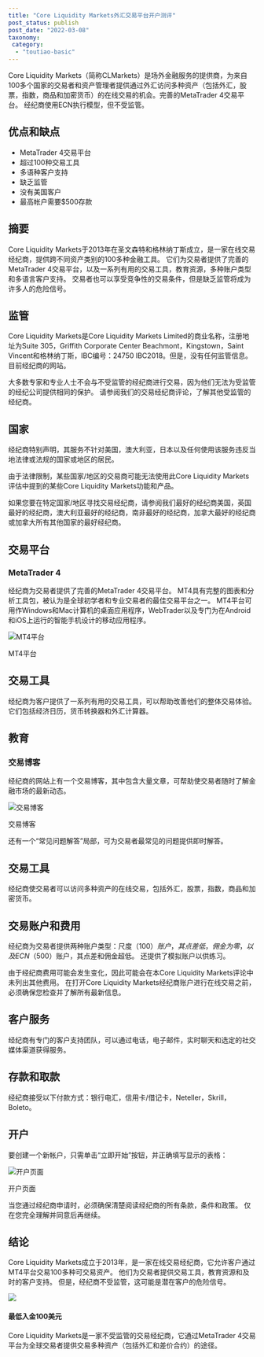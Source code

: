 ```yaml
---
title: "Core Liquidity Markets外汇交易平台开户测评"
post_status: publish
post_date: "2022-03-08"
taxonomy:
 category: 
  - "toutiao-basic"
---
```


Core Liquidity Markets（简称CLMarkets）是场外金融服务的提供商，为来自100多个国家的交易者和资产管理者提供通过外汇访问多种资产（包括外汇，股票，指数，商品和加密货币）的在线交易的机会。完善的MetaTrader 4交易平台。 经纪商使用ECN执行模型，但不受监管。

## 优点和缺点
- MetaTrader 4交易平台
- 超过100种交易工具
- 多语种客户支持
- 缺乏监管
- 没有美国客户
- 最高帐户需要$500存款


## 摘要

Core Liquidity Markets于2013年在圣文森特和格林纳丁斯成立，是一家在线交易经纪商，提供跨不同资产类别的100多种金融工具。 它们为交易者提供了完善的MetaTrader 4交易平台，以及一系列有用的交易工具，教育资源，多种账户类型和多语言客户支持。 交易者也可以享受竞争性的交易条件，但是缺乏监管将成为许多人的危险信号。

## 监管

Core Liquidity Markets是Core Liquidity Markets Limited的商业名称，注册地址为Suite 305，Griffith Corporate Center Beachmont，Kingstown，Saint Vincent和格林纳丁斯，IBC编号：24750 IBC2018。但是，没有任何监管信息。目前经纪商的网站。

大多数专家和专业人士不会与不受监管的经纪商进行交易，因为他们无法为受监管的经纪公司提供相同的保护。 请参阅我们的交易经纪商评论，了解其他受监管的经纪商。

## 国家

经纪商特别声明，其服务不针对美国，澳大利亚，日本以及任何使用该服务违反当地法律或法规的国家或地区的居民。

由于法律限制，某些国家/地区的交易商可能无法使用此Core Liquidity Markets评估中提到的某些Core Liquidity Markets功能和产品。

如果您要在特定国家/地区寻找交易经纪商，请参阅我们最好的经纪商美国，英国最好的经纪商，澳大利亚最好的经纪商，南非最好的经纪商，加拿大最好的经纪商或加拿大所有其他国家的最好经纪商。

## 交易平台

### **MetaTrader 4**

经纪商为交易者提供了完善的MetaTrader 4交易平台。 MT4具有完整的图表和分析工具包，被认为是全球初学者和专业交易者的最佳交易平台之一。 MT4平台可用作Windows和Mac计算机的桌面应用程序，WebTrader以及专门为在Android和iOS上运行的智能手机设计的移动应用程序。

![MT4平台](https://cdn.fendou.la/funstoutiao/2020/11/Core-Liquidity-Markets-Review-MT4-Platform-1024x418.jpg "MT4平台")

MT4平台

## 交易工具

经纪商为客户提供了一系列有用的交易工具，可以帮助改善他们的整体交易体验。 它们包括经济日历，货币转换器和外汇计算器。

## 教育

### **交易博客**

经纪商的网站上有一个交易博客，其中包含大量文章，可帮助使交易者随时了解金融市场的最新动态。

![交易博客](https://cdn.fendou.la/funstoutiao/2020/11/Core-Liquidity-Markets-Review-Trading-Blog.jpg "交易博客")

交易博客

还有一个“常见问题解答”局部，可为交易者最常见的问题提供即时解答。

## 交易工具

经纪商使交易者可以访问多种资产的在线交易，包括外汇，股票，指数，商品和加密货币。

## 交易账户和费用

经纪商为交易者提供两种账户类型：尺度（$100）账户，其点差低，佣金为零，以及ECN（$500）账户，其点差和佣金超低。 还提供了模拟账户以供练习。

由于经纪商费用可能会发生变化，因此可能会在本Core Liquidity Markets评论中未列出其他费用。 在打开Core Liquidity Markets经纪商账户进行在线交易之前，必须确保您检查并了解所有最新信息。

## 客户服务

经纪商有专门的客户支持团队，可以通过电话，电子邮件，实时聊天和选定的社交媒体渠道获得服务。

## 存款和取款

经纪商接受以下付款方式：银行电汇，信用卡/借记卡，Neteller，Skrill，Boleto。

## 开户

要创建一个新帐户，只需单击“立即开始”按钮，并正确填写显示的表格：

![开户页面](https://cdn.fendou.la/funstoutiao/2020/11/Core-Liquidity-Markets-Review-Account-Opening-Page-1-411x1024.jpg "开户页面")

开户页面

当您通过经纪商申请时，必须确保清楚阅读经纪商的所有条款，条件和政策。 仅在您完全理解并同意后再继续。

## 结论

Core Liquidity Markets成立于2013年，是一家在线交易经纪商，它允许客户通过MT4平台交易100多种可交易资产。 他们为交易者提供交易工具，教育资源和及时的客户支持。 但是，经纪商不受监管，这可能是潜在客户的危险信号。

![](https://cdn.fendou.la/funstoutiao/2020/11/Core-Liquidity-Markets-Logo.png)

#### 最低入金100美元

Core Liquidity Markets是一家不受监管的交易经纪商，它通过MetaTrader 4交易平台为全球交易者提供交易多种资产（包括外汇和差价合约）的途径。
